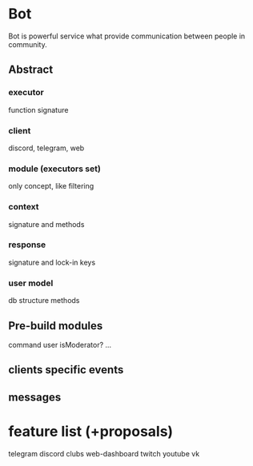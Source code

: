 # Bot
Bot is powerful service what provide communication between people in community. 

## Abstract

### executor
function signature

### client
discord, telegram, web

### module (executors set)
only concept, like filtering

### context
signature and methods

### response
signature and lock-in keys

### user model
db structure
methods

## Pre-build modules
command
user
isModerator?
...

## clients specific events

## messages

# feature list (+proposals)
telegram
discord
clubs
web-dashboard
twitch
youtube
vk
